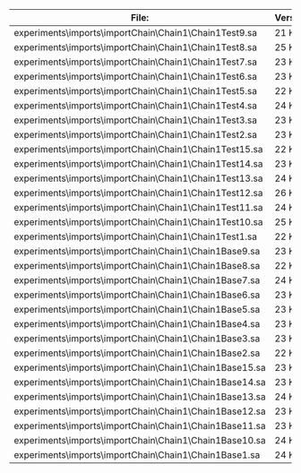 File:|Version0|Version1|Version2
---|---|---|---
experiments\imports\importChain\Chain1\Chain1Test9.sa|21 KB|17 KB|17 KB
experiments\imports\importChain\Chain1\Chain1Test8.sa|25 KB|18 KB|18 KB
experiments\imports\importChain\Chain1\Chain1Test7.sa|23 KB|18 KB|18 KB
experiments\imports\importChain\Chain1\Chain1Test6.sa|23 KB|18 KB|18 KB
experiments\imports\importChain\Chain1\Chain1Test5.sa|22 KB|17 KB|17 KB
experiments\imports\importChain\Chain1\Chain1Test4.sa|24 KB|19 KB|19 KB
experiments\imports\importChain\Chain1\Chain1Test3.sa|23 KB|18 KB|18 KB
experiments\imports\importChain\Chain1\Chain1Test2.sa|23 KB|18 KB|18 KB
experiments\imports\importChain\Chain1\Chain1Test15.sa|22 KB|18 KB|18 KB
experiments\imports\importChain\Chain1\Chain1Test14.sa|23 KB|19 KB|19 KB
experiments\imports\importChain\Chain1\Chain1Test13.sa|24 KB|18 KB|18 KB
experiments\imports\importChain\Chain1\Chain1Test12.sa|26 KB|19 KB|19 KB
experiments\imports\importChain\Chain1\Chain1Test11.sa|24 KB|19 KB|19 KB
experiments\imports\importChain\Chain1\Chain1Test10.sa|25 KB|18 KB|18 KB
experiments\imports\importChain\Chain1\Chain1Test1.sa|22 KB|18 KB|18 KB
experiments\imports\importChain\Chain1\Chain1Base9.sa|23 KB|23 KB|14 KB
experiments\imports\importChain\Chain1\Chain1Base8.sa|22 KB|22 KB|14 KB
experiments\imports\importChain\Chain1\Chain1Base7.sa|24 KB|23 KB|14 KB
experiments\imports\importChain\Chain1\Chain1Base6.sa|23 KB|23 KB|15 KB
experiments\imports\importChain\Chain1\Chain1Base5.sa|23 KB|23 KB|14 KB
experiments\imports\importChain\Chain1\Chain1Base4.sa|23 KB|22 KB|14 KB
experiments\imports\importChain\Chain1\Chain1Base3.sa|23 KB|22 KB|14 KB
experiments\imports\importChain\Chain1\Chain1Base2.sa|22 KB|23 KB|14 KB
experiments\imports\importChain\Chain1\Chain1Base15.sa|23 KB|23 KB|15 KB
experiments\imports\importChain\Chain1\Chain1Base14.sa|23 KB|23 KB|15 KB
experiments\imports\importChain\Chain1\Chain1Base13.sa|24 KB|23 KB|15 KB
experiments\imports\importChain\Chain1\Chain1Base12.sa|23 KB|23 KB|14 KB
experiments\imports\importChain\Chain1\Chain1Base11.sa|23 KB|23 KB|14 KB
experiments\imports\importChain\Chain1\Chain1Base10.sa|24 KB|23 KB|15 KB
experiments\imports\importChain\Chain1\Chain1Base1.sa|24 KB|23 KB|14 KB
